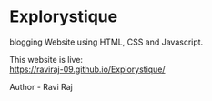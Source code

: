 # Explorystique
blogging Website using HTML, CSS and Javascript.
<br>

This website is live: <br>
https://raviraj-09.github.io/Explorystique/

Author - Ravi Raj
